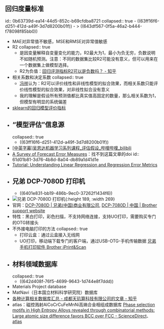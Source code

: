 ## 回归度量标准
id:: 0b63739d-ea14-44d5-852c-b69cfdba8721
collapsed:: true
	- ((63ff16f6-d251-412d-a49f-3d7d8200b01f))
		- > ((643df567-0f5a-46a2-b444-f78098f85bb0))
- MAE对异常值不敏感，MSE和RMSE对异常值敏感
- R2
  collapsed:: true
	- 是因变量解释自变量变化的能力，R2最大为1，最小为负无穷，负数说明不如随机预测。注意：不同的数据集比较R2可能没有意义，但可以用来在一个数据集上做模型选择。
	- R2为负值：[回归评测指标R2可以是负数吗？ - 知乎](https://zhuanlan.zhihu.com/p/353112893)
- 相关系数和决定系数
  collapsed:: true
	- [冯祥](https://www.zhihu.com/question/32021302/answer/536856366)认为：R2可以评价线性和非线性模型的拟合效果，而相关系数只能评价线性模型的拟合效果，对非线性拟合没有意义
	- 我的理解是假设所有预测值都比真实值高固定的数量，那么相关系数为1，但模型有明显的系统偏差
- [sklearn的回归模型评价指标](https://scikit-learn.org/stable/modules/model_evaluation.html#regression-metrics)
- ## “模型评估”信息源
  collapsed:: true
	- ((63ff16f6-d251-412d-a49f-3d7d8200b01f))
- [[中英字幕]吴恩达机器学习系列课程_评估假设_哔哩哔哩_bilibili](https://www.bilibili.com/video/BV164411b7dx?p=59)
- [A Survey of Forecast Error Measures](https://www.researchgate.net/profile/Adriaan-Brebels/publication/281718517_A_survey_of_forecast_error_measures/links/56f43b2408ae81582bf0a1a9/A-survey-of-forecast-error-measures.pdf)：找不到这篇文章的doi
  id:: 61d01b81-3d76-4b8d-8a04-db89a1d41d1e
- [Tutorial: Understanding Linear Regression and Regression Error Metrics](https://www.dataquest.io/blog/understanding-regression-error-metrics/)
- ## 兄弟 DCP-7080D 打印机
	- ((6401e831-bb19-486b-9ec0-37262f1434f6))
- ![兄弟 DCP-7080D 打印机](https://www.brother.cn/-/media/ap/cn/products/prt/dcp-7080d/function02.ashx){:height 189, :width 269}
- 官网：[DCP-7080D | 兄弟(中国)商业有限公司](https://www.brother.cn/printer/fb/dcp-7080d#SpecArea), [DCP-7080D | 中国 | Brother support website](https://support.brother.com/g/b/producttop.aspx?c=cn&lang=zh&prod=dcp7080d_cn&cgi=mfc542%2fzh%2fsrc%3dDXP)
- 特性：黑白打印，彩色扫描，不支持网络连接，支持UO打印，需要购买专门的OTG转接头
- 不外接电脑打印的方法
  collapsed:: true
	- 打印云盒：通过云盒接入无线网
	- UO打印，移动端下载专门的客户端，通过USB-OTG-手机传输数据 [兄弟手机打印软件 Brother iPrint&Scan](https://www.brother.cn/minisite/iprint_scan/index.html)
- ## 材料领域数据库
  collapsed:: true
	- ((642d408f-76f5-4699-9643-1d744e8f7ddd))
- Materials Project database
- MatNavi（日本国立材料科学研究院）数据库
- [各种计算相关数据库汇总 - 成都天玑算科技有限公司的文章 - 知乎](https://zhuanlan.zhihu.com/p/424136333)
- atlas：磁控溅射AlCoCrCuFeMnNi高熵合金相组成数据库 [Phase selection motifs in High Entropy Alloys revealed through combinatorial methods: Large atomic size difference favors BCC over FCC - ScienceDirect](https://www.sciencedirect.com/science/article/pii/S1359645419300382)、[atlas](http://materialsatlasproject.org/)